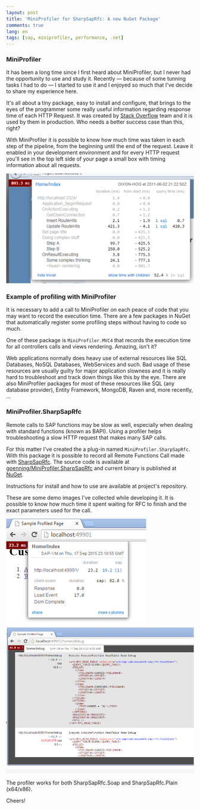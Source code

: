 ```yaml
---
layout: post
title: 'MiniProfiler for SharpSapRfc: A new NuGet Package'
comments: true
lang: en
tags: [sap, miniprofiler, performance, .net]
---
```


### MiniProfiler

It has been a long time since I first heard about MiniProfiler, but I never had the opportunity to use and study it. Recently — because of some tunning tasks I had to do — I started to use it and I enjoyed so much that I've decide to share my experience here.

It's all about a tiny package, easy to install and configure, that brings to the eyes of the programmer some really useful information regarding response time of each HTTP Request. It was created by [Stack Overflow](http://stackoverflow.com/) team and it is used by them in production. Who needs a better success case than this, right?

With MiniProfiler it is possible to know how much time was taken in each step of the pipeline, from the beginning until the end of the request. Leave it enabled in your development environment and for every HTTP request you'll see in the top left side of your page a small box with timing information about all requests.

![](/public/images/miniprofiler-demo.png)

### Example of profiling with MiniProfiler

It is necessary to add a call to MiniProfiler on each peace of code that you may want to record the execution time. There are a few packages in NuGet that automatically register some profiling steps without having to code so much.

One of these package is `MiniProfiler.MVC4` that records the execution time for all controllers calls and views rendering. Amazing, isn't it?

Web applications normally does heavy use of external resources like SQL Databases, NoSQL Databases, WebServices and such. Bad usage of these resources are usually guilty for major application slowness and it is really hard to troubleshoot and track down things like this by the eye. There are also MiniProfiler packages for most of these resources like SQL (any database provider), Entity Framework, MongoDB, Raven and, more recently, ...

### MiniProfiler.SharpSapRfc

Remote calls to SAP functions may be slow as well, especially when dealing with standard functions (known as BAPI). Using a profiler helps troubleshooting a slow HTTP request that makes many SAP calls.

For this matter I've created the a plug-in named `MiniProfiler.SharpSapRfc`. With this package it is possible to record all Remote Functions Call made with [SharpSapRfc](https://github.com/goenning/SharpSapRfc). The source code is available at [goenning/MiniProfiler.SharpSapRfc](https://github.com/goenning/MiniProfiler.SharpSapRfc) and current binary is published at [NuGet](https://www.nuget.org/packages/MiniProfiler.SharpSapRfc/).

Instructions for install and how to use are available at project's repository.

These are some demo images I've collected while developing it. It is possible to know how much time it spent waiting for RFC to finish and the exact parameters used for the call.

![](/public/images/miniprofiler-demo-sap-1.png)
![](/public/images/miniprofiler-demo-sap-2.png)

The profiler works for both SharpSapRfc.Soap and SharpSapRfc.Plain (x64/x86).

Cheers!